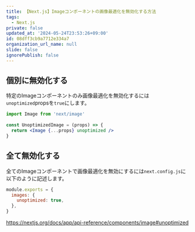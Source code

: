 ```yaml
---
title: 【Next.js】Imageコンポーネントの画像最適化を無効化する方法
tags:
  - Next.js
private: false
updated_at: '2024-05-24T23:53:26+09:00'
id: 08dff3cb9a7712e334a7
organization_url_name: null
slide: false
ignorePublish: false
---
```

## 個別に無効化する

特定のImageコンポーネントのみ画像最適化を無効化するには`unoptimized`propsを`true`にします。

```jsx
import Image from 'next/image'
 
const UnoptimizedImage = (props) => {
  return <Image {...props} unoptimized />
}

```

## 全て無効化する

全てのImageコンポーネントで画像最適化を無効にするには`next.config.js`に以下のように記述します。

```js:next.config.js
module.exports = {
  images: {
    unoptimized: true,
  },
}

```

https://nextjs.org/docs/app/api-reference/components/image#unoptimized
